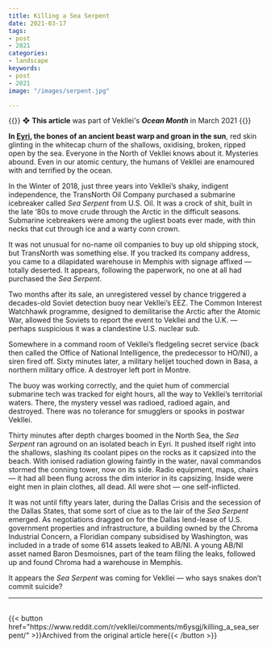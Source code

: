 ```yaml
---
title: Killing a Sea Serpent
date: 2021-03-17
tags:
- post
- 2021
categories:
- landscape
keywords:
- post
- 2021
image: "/images/serpent.jpg"

---
```

{{<hint red>}}
❖ **This article** was part of Vekllei's ***Ocean Month*** in March 2021
{{</hint>}}

**In [Eyri](utopia/vekllei/landscape/boroughs/eyri), the bones of an ancient beast warp and groan in the sun**, red skin glinting in the whitecap churn of the shallows, oxidising, broken, ripped open by the sea. Everyone in the North of Vekllei knows about it. Mysteries abound. Even in our atomic century, the humans of Vekllei are enamoured with and terrified by the ocean.

In the Winter of 2018, just three years into Vekllei’s shaky, indigent independence, the TransNorth Oil Company purchased a submarine icebreaker called *Sea Serpent* from U.S. Oil. It was a crock of shit, built in the late ‘80s to move crude through the Arctic in the difficult seasons. Submarine icebreakers were among the ugliest boats ever made, with thin necks that cut through ice and a warty conn crown.

It was not unusual for no-name oil companies to buy up old shipping stock, but TransNorth was something else. If you tracked its company address, you came to a dilapidated warehouse in Memphis with signage affixed — totally deserted. It appears, following the paperwork, no one at all had purchased the *Sea Serpent*.

Two months after its sale, an unregistered vessel by chance triggered a decades-old Soviet detection buoy near Vekllei’s EEZ. The Common Interest Watchhawk programme, designed to demilitarise the Arctic after the Atomic War, allowed the Soviets to report the event to Vekllei and the U.K. — perhaps suspicious it was a clandestine U.S. nuclear sub.

Somewhere in a command room of Vekllei’s fledgeling secret service (back then called the Office of National Intelligence, the predecessor to HO/NI), a siren fired off. Sixty minutes later, a military helijet touched down in Basa, a northern military office. A destroyer left port in Montre.

The buoy was working correctly, and the quiet hum of commercial submarine tech was tracked for eight hours, all the way to Vekllei’s territorial waters. There, the mystery vessel was radioed, radioed again, and destroyed. There was no tolerance for smugglers or spooks in postwar Vekllei.

Thirty minutes after depth charges boomed in the North Sea, the *Sea Serpent* ran aground on an isolated beach in Eyri. It pushed itself right into the shallows, slashing its coolant pipes on the rocks as it capsized into the beach. With ionised radiation glowing faintly in the water, naval commandos stormed the conning tower, now on its side. Radio equipment, maps, chairs — it had all been flung across the dim interior in its capsizing. Inside were eight men in plain clothes, all dead. All were shot — one self-inflicted.

It was not until fifty years later, during the Dallas Crisis and the secession of the Dallas States, that some sort of clue as to the lair of the *Sea Serpent* emerged. As negotiations dragged on for the Dallas lend-lease of U.S. government properties and infrastructure, a building owned by the Chroma Industrial Concern, a Floridian company subsidised by Washington, was included in a trade of some 614 assets leaked to AB/NI. A young AB/NI asset named Baron Desmoisnes, part of the team filing the leaks, followed up and found Chroma had a warehouse in Memphis.

It appears the *Sea Serpent* was coming for Vekllei — who says snakes don’t commit suicide?

---
<br>
{{< button href="https://www.reddit.com/r/vekllei/comments/m6ysgj/killing_a_sea_serpent/" >}}Archived from the original article here{{< /button >}}
